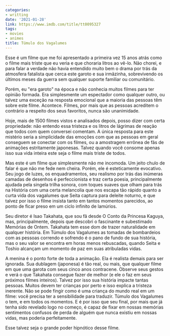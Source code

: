 ```yaml
---
categories:
- writting
date: '2021-01-28'
link: https://www.imdb.com/title/tt0095327
tags:
- movies
- animes
title: Túmulo dos Vagalumes
---
```


Esse é um filme que me foi apresentado a primeira vez 15 anos atrás como o filme mais triste que eu veria e que choraria litros ao vê-lo. Não chorei, e para falar a verdade não havia entendido muito bem o drama por trás da atmosfera fatalista que cerca este garoto e sua irmãzinha, sobrevivendo os últimos meses da guerra sem qualquer suporte familiar ou comunitário.

Porém, eu "era garoto" na época e não conhecia muitos filmes para ter opinião formada. Era simplesmente um espectador como qualquer outro, ou talvez uma exceção na resposta emocional que a maioria das pessoas têm sobre este filme. Acontece. Filmes, por mais que as pessoas acreditem o contrário a respeito dos seus favoritos, nunca são unanimidade.

Hoje, mais de 1500 filmes vistos e analisados depois, posso dizer com certa propriedade: não entendo essa tristeza e os litros de lágrimas de reação que todos com quem conversei comentam. A única resposta para este mistério seria a simplicidade das emoções com que as pessoas em geral conseguem se conectar com os filmes, ou a amostragem errônea de fãs de animações estritamente japonesas. Talvez quando você consome apenas isso sua vida inteira este seja o filme mais triste de todos.

Mas este é um filme que simplesmente não me incomoda. Um jeito chulo de falar é que não me fede nem cheira. Porém, ele é esteticamente evocativo. Seu jogo de luzes, os enquadramentos, seu realismo por trás das inúmeras camadas de desenhos é perfeccionista e traz certa poesia, principalmente ajudada pela singela trilha sonora, com toques suaves que olham para trás na História com uma certa melancolia que nos escapa tão rápido quanto a curta vida dos vagalumes que Seita captura para deleite noturno, e que talvez por isso o filme insista tanto em tantos momentos parecidos, ao ponto de ficar preso em um ciclo infinito de lamúrios.

Seu diretor é Isao Takahata, que sou fã desde O Conto da Princesa Kaguya, mas, principalmente, depois que descobri o fascinante e subestimado Memórias de Ontem. Takahata tem esse dom de trazer naturalidade em qualquer história. Em Túmulo dos Vagalumes as tomadas de bombardeios com as pessoas correndo e sofrendo é o pano de fundo de sua história, mas o seu valor se encontra em horas menos rebuscadas, quando Seita e Toshio alcançam um momento de paz em suas atribuladas vidas.

A menina é o ponto forte de toda a animação. Ela é realista demais para ser ignorada. Sua dublagem (japonesa) é tão real, ou mais, que qualquer filme em que uma garota com seus cinco anos contracene. Observe seus gestos e verá o que Takahata consegue fazer de melhor (e ele o faz em seus próximos filmes inteiros). Talvez por isso sua história impacte tantas pessoas. Muitos devem ter crianças por perto e isso explica a tristeza inerente. Não se pode fingir como é uma criança do mundo real em um filme: você precisa ter a sensibilidade para traduzir. Túmulo dos Vagalumes o tem, e em todos os momentos. E é por isso que seu final, por mais que já tenha sido revelado logo no começo, é capaz de fixar em nossas memórias sentimentos confusos de perda de alguém que nunca existiu em nossas vidas, mas poderia perfeitamente.

Esse talvez seja o grande poder hipnótico desse filme.

